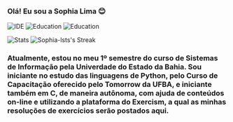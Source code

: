 ### Olá! Eu sou a Sophia Lima 😊

![IDE](https://img.shields.io/badge/Colab-F9AB00?style=for-the-badge&logo=googlecolab&color=525252) ![Education](https://img.shields.io/badge/Exercism-009CAB?style=for-the-badge&logo=exercism&logoColor=white) ![Education](https://img.shields.io/badge/Codecademy-FFF0E5?style=for-the-badge&logo=codecademy&logoColor=303347)

![Stats](https://github-readme-stats.vercel.app/api?username=sophia-lsts&show_icons=true&theme=dark)       ![Sophia-lsts's Streak](https://github-readme-streak-stats.herokuapp.com/?user=Sophia-lsts&theme=dark&hide_border=false)

### Atualmente, estou no meu 1º semestre do curso de Sistemas de Informação pela Univerdade do Estado da Bahia. Sou iniciante no estudo das linguagens de Python, pelo Curso de Capacitação oferecido pelo Tomorrow da UFBA, e iniciante também em C, de maneira autônoma, com ajuda de conteúdos on-line e utilizando a plataforma do Exercism, a qual as minhas resoluções de exercícios serão postados aqui. 
